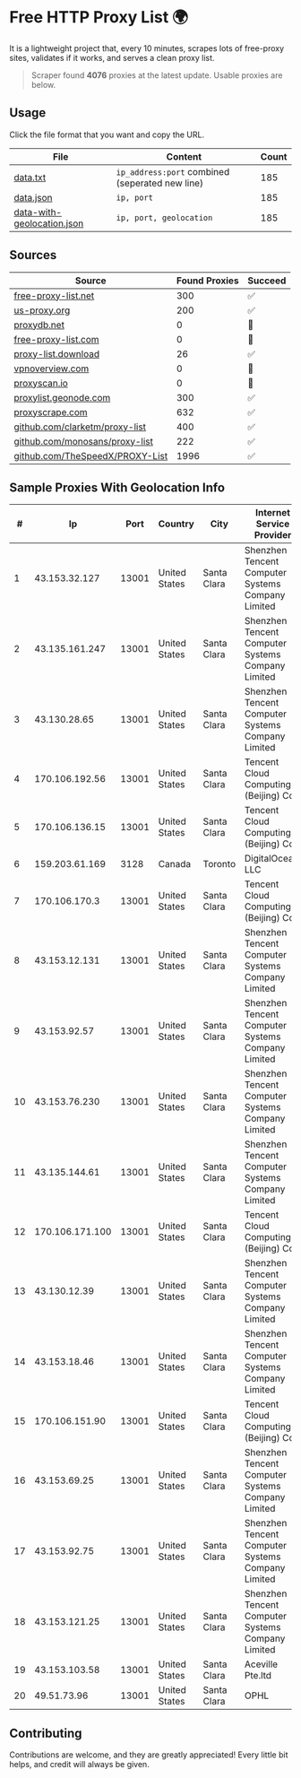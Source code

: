 
# Free HTTP Proxy List 🌍

It is a lightweight project that, every 10 minutes, scrapes lots of free-proxy sites, validates if it works, and serves a clean proxy list.


> Scraper found **4076** proxies at the latest update. Usable proxies are below.

## Usage

Click the file format that you want and copy the URL.


|File|Content|Count|
|----|-------|-----|
|[data.txt](https://raw.githubusercontent.com/themiralay/Proxy-List-World/master/data.txt)|`ip_address:port` combined (seperated new line)|185|
|[data.json](https://raw.githubusercontent.com/themiralay/Proxy-List-World/master/data.json)|`ip, port`|185|
|[data-with-geolocation.json](https://raw.githubusercontent.com/themiralay/Proxy-List-World/master/data-with-geolocation.json)|`ip, port, geolocation`|185|

## Sources

|Source|Found Proxies|Succeed|
|------|-------------|-------|
|[free-proxy-list.net](https://free-proxy-list.net)|300|✅|
|[us-proxy.org](https://www.us-proxy.org)|200|✅|
|[proxydb.net](http://proxydb.net)|0|🚫|
|[free-proxy-list.com](https://free-proxy-list.com/?page=&port=&type%5B%5D=http&type%5B%5D=https&up_time=0&search=Search)|0|🚫|
|[proxy-list.download](https://www.proxy-list.download/HTTP)|26|✅|
|[vpnoverview.com](https://vpnoverview.com/privacy/anonymous-browsing/free-proxy-servers)|0|🚫|
|[proxyscan.io](https://www.proxyscan.io)|0|🚫|
|[proxylist.geonode.com](https://proxylist.geonode.com/api/proxy-list?limit=300&page=1&sort_by=lastChecked&sort_type=desc&protocols=http,https)|300|✅|
|[proxyscrape.com](https://api.proxyscrape.com/v2/?request=displayproxies&protocol=http&timeout=10000&country=all&ssl=all&anonymity=all)|632|✅|
|[github.com/clarketm/proxy-list](https://raw.githubusercontent.com/clarketm/proxy-list/master/proxy-list-raw.txt)|400|✅|
|[github.com/monosans/proxy-list](https://raw.githubusercontent.com/monosans/proxy-list/main/proxies/http.txt)|222|✅|
|[github.com/TheSpeedX/PROXY-List](https://raw.githubusercontent.com/TheSpeedX/PROXY-List/master/http.txt)|1996|✅|


## Sample Proxies With Geolocation Info

|#|Ip|Port|Country|City|Internet Service Provider|
|-|--|----|-------|----|-------------------------|
|1|43.153.32.127|13001|United States|Santa Clara|Shenzhen Tencent Computer Systems Company Limited|
|2|43.135.161.247|13001|United States|Santa Clara|Shenzhen Tencent Computer Systems Company Limited|
|3|43.130.28.65|13001|United States|Santa Clara|Shenzhen Tencent Computer Systems Company Limited|
|4|170.106.192.56|13001|United States|Santa Clara|Tencent Cloud Computing (Beijing) Co|
|5|170.106.136.15|13001|United States|Santa Clara|Tencent Cloud Computing (Beijing) Co|
|6|159.203.61.169|3128|Canada|Toronto|DigitalOcean, LLC|
|7|170.106.170.3|13001|United States|Santa Clara|Tencent Cloud Computing (Beijing) Co|
|8|43.153.12.131|13001|United States|Santa Clara|Shenzhen Tencent Computer Systems Company Limited|
|9|43.153.92.57|13001|United States|Santa Clara|Shenzhen Tencent Computer Systems Company Limited|
|10|43.153.76.230|13001|United States|Santa Clara|Shenzhen Tencent Computer Systems Company Limited|
|11|43.135.144.61|13001|United States|Santa Clara|Shenzhen Tencent Computer Systems Company Limited|
|12|170.106.171.100|13001|United States|Santa Clara|Tencent Cloud Computing (Beijing) Co|
|13|43.130.12.39|13001|United States|Santa Clara|Shenzhen Tencent Computer Systems Company Limited|
|14|43.153.18.46|13001|United States|Santa Clara|Shenzhen Tencent Computer Systems Company Limited|
|15|170.106.151.90|13001|United States|Santa Clara|Tencent Cloud Computing (Beijing) Co|
|16|43.153.69.25|13001|United States|Santa Clara|Shenzhen Tencent Computer Systems Company Limited|
|17|43.153.92.75|13001|United States|Santa Clara|Shenzhen Tencent Computer Systems Company Limited|
|18|43.153.121.25|13001|United States|Santa Clara|Shenzhen Tencent Computer Systems Company Limited|
|19|43.153.103.58|13001|United States|Santa Clara|Aceville Pte.ltd|
|20|49.51.73.96|13001|United States|Santa Clara|OPHL|



## Contributing

Contributions are welcome, and they are greatly appreciated! Every
little bit helps, and credit will always be given.

